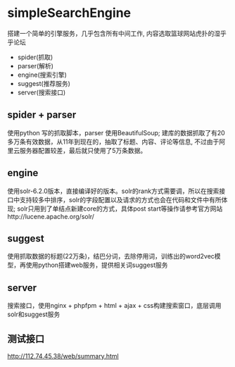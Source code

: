 # simpleSearchEngine
搭建一个简单的引擎服务，几乎包含所有中间工作, 内容选取篮球网站虎扑的湿乎乎论坛
- spider(抓取)
- parser(解析)
- engine(搜索引擎)
- suggest(推荐服务)
- server(搜索接口)

## spider + parser

使用python 写的抓取脚本，parser 使用BeautifulSoup; 建库的数据抓取了有20多万条有效数据，从11年到现在的，抽取了标题、内容、评论等信息, 不过由于阿里云服务器配置较差，最后就只使用了5万条数据。

## engine
使用solr-6.2.0版本，直接编译好的版本。solr的rank方式需要调，所以在搜索接口中支持较多中排序，solr的字段配置以及请求的方式也会在代码和文件中有所体现; solr只用到了单结点新建core的方式，具体post start等操作请参考官方网站http://lucene.apache.org/solr/

## suggest
使用抓取数据的标题(22万条)，结巴分词，去除停用词，训练出的word2vec模型，再使用python搭建web服务，提供相关词suggest服务

## server
搜索接口，使用nginx + phpfpm + html + ajax + css构建搜索窗口，底层调用solr和suggest服务

## 测试接口
http://112.74.45.38/web/summary.html
